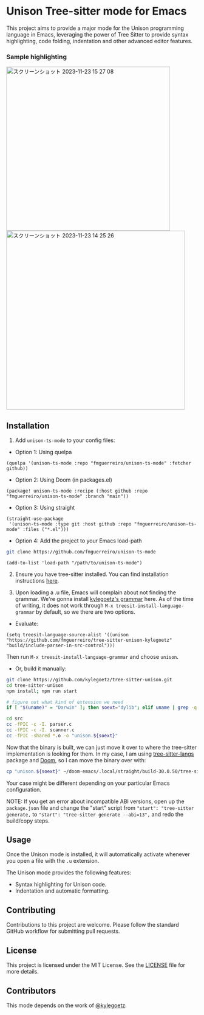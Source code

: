 # Unison Tree-sitter mode for Emacs

This project aims to provide a major mode for the Unison programming language in Emacs, leveraging the power of Tree Sitter to provide syntax highlighting, code folding, indentation and other advanced editor features.

### Sample highlighting

<img width="431" alt="スクリーンショット 2023-11-23 15 27 08" src="https://github.com/fmguerreiro/unison-ts-mode/assets/14042481/1ca84b2f-0cda-41d0-9885-6c3758fdd46c">

<img width="470" alt="スクリーンショット 2023-11-23 14 25 26" src="https://github.com/fmguerreiro/unison-ts-mode/assets/14042481/ee2a6bfd-eafc-4e7f-9ee8-c29797f3876b">

## Installation

1. Add `unison-ts-mode` to your config files:

- Option 1: Using quelpa

``` elisp
(quelpa '(unison-ts-mode :repo "fmguerreiro/unison-ts-mode" :fetcher github))
```

- Option 2: Using Doom (in packages.el)

``` elisp
(package! unison-ts-mode :recipe (:host github :repo "fmguerreiro/unison-ts-mode" :branch "main"))
```

- Option 3: Using straight

``` elisp
(straight-use-package
 '(unison-ts-mode :type git :host github :repo "fmguerreiro/unison-ts-mode" :files ("*.el")))
```

- Option 4: Add the project to your Emacs load-path

``` sh
git clone https://github.com/fmguerreiro/unison-ts-mode
```

``` elisp
(add-to-list 'load-path "/path/to/unison-ts-mode")
```

2. Ensure you have tree-sitter installed. You can find installation instructions [here](https://www.masteringemacs.org/article/how-to-get-started-tree-sitter).

3. Upon loading a .u file, Emacs will complain about not finding the grammar. 
We're gonna install [kylegoetz's grammar](https://github.com/kylegoetz/tree-sitter-unison) here. 
As of the time of writing, it does not work through `M-x treesit-install-language-grammar` by default, so we there are two options.

- Evaluate:

``` elisp
(setq treesit-language-source-alist '((unison "https://github.com/fmguerreiro/tree-sitter-unison-kylegoetz" "build/include-parser-in-src-control")))
```

<!--- This is a clone of the original project, since it doesn't include parser.c in src control, which is expected by the treesit-install-language-grammar command. This may be fixed in a future version of the grammar implementation. --->

Then run `M-x treesit-install-language-grammar` and choose `unison`.

- Or, build it manually:
``` sh
git clone https://github.com/kylegoetz/tree-sitter-unison.git
cd tree-sitter-unison
npm install; npm run start

# figure out what kind of extension we need
if [ "$(uname)" = "Darwin" ]; then soext="dylib"; elif uname | grep -q "MINGW" > /dev/null; then soext="dll"; else soext="so"; fi

cd src
cc -fPIC -c -I. parser.c
cc -fPIC -c -I. scanner.c
cc -fPIC -shared *.o -o "unison.${soext}"
```

Now that the binary is built, we can just move it over to where the tree-sitter implementation is looking for them.
In my case, I am using [tree-sitter-langs](https://github.com/emacs-tree-sitter/tree-sitter-langs) package and [Doom](https://github.com/doomemacs/doomemacs), so I can move the binary over with:

``` sh
cp "unison.${soext}" ~/doom-emacs/.local/straight/build-30.0.50/tree-sitter-langs/bin
```

Your case might be different depending on your particular Emacs configuration.

NOTE: If you get an error about incompatible ABI versions, open up the `package.json` file and change the "start" script from `"start": "tree-sitter generate,` to `"start": "tree-sitter generate --abi=13",` and redo the build/copy steps.

## Usage

Once the Unison mode is installed, it will automatically activate whenever you open a file with the `.u` extension.

The Unison mode provides the following features:
- Syntax highlighting for Unison code.
- Indentation and automatic formatting.

## Contributing

Contributions to this project are welcome. Please follow the standard GitHub workflow for submitting pull requests.

## License

This project is licensed under the MIT License. See the [LICENSE](LICENSE) file for more details.

## Contributors

This mode depends on the work of [@kylegoetz](https://github.com/kylegoetz/tree-sitter-unison).
